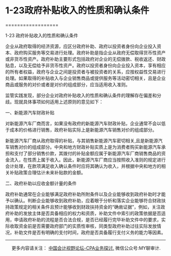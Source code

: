 ﻿# 1-23政府补贴收入的性质和确认条件
==================

  

1-23 政府补贴收入的性质和确认条件

企业从政府取得的经济资源，应区分政府补助、政府以投资者身份向企业投入资本、政府购买服务等交易进行处理。政府补助是指企业从政府无偿取得货币性资产或非货币性资产。政府补助主要形式包括政府对企业的无偿拨款、税收返还、财政贴息，以及无偿给予非货币性资产。政府以投资者身份向企业投入资本，享有相应的所有者权益，政府与企业之间是投资者与被投资者的关系，应按权益性交易进行处理。如果取得的补贴收入与企业销售商品或提供服务等活动密切相关，且是企业商品或服务的对价或者是对价的组成部分，应当适用收入准则。

监管实践发现，部分企业对政府补贴收入的性质和确认条件的理解存在偏差和分歧。现就具体事项如何适用上述原则的意见如下：

一、新能源汽车财政补贴

对新能源汽车厂商而言，如果没有政府的新能源汽车财政补贴，企业通常不会以低于成本的价格进行销售，政府补贴实际上是新能源汽车销售对价的组成部分。

新能源汽车厂商从政府取得的补贴，与其销售新能源汽车密切相关,且是新能源汽车销售对价的组成部分。中央和地方财政补贴实质上是为消费者购买新能源汽车承担和支付了部分销售价款，其拨付的补贴金额应属于新能源汽车厂商销售商品的资金流入，在性质上属于收入。因此，新能源汽车厂商应当按照收入准则的规定进行会计处理，在款项满足收入确认条件时应将其确认为收入，并根据中央和地方的相关补贴政策合理估计未来补贴款的金额。

二、政府补助以应收金额计量的条件

政府补助通常在企业能够满足政府补助所附条件以及企业能够收到政府补助时才能予以确认。判断企业能够收到政府补助，应着眼于分析和落实企业能够符合财政扶持政策规定的相关条件且预计能够收到财政扶持资金的“确凿证据”，例如，关注政府补助的发放主体是否具备相应的权力和资质，补助文件中索引的政策依据是否适用，申请政府补助的流程是否合法合规，是否已经履行完毕补助文件中的要求，实际收取资金前是否需要政府部门的实质性审核，同类型政府补助过往实际发放情况，补助文件是否有明确的支付时间，政府是否具备履行支付义务的能力等因素。

* * *

     更多内容请关注： [中国会计视野论坛-CPA业务探讨.](https://bbs.esnai.com/thread-5354530-1-3.html) 微信公众号:MY聊审计.